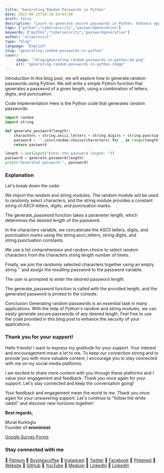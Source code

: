 ```yaml
---
title: "Generating Random Passwords in Python"
date: 2023-06-25T10:18:14+03:00
draft: false
description: "Learn to generate secure passwords in Python. Enhance application security with this code snippet."
tags: ["python","cybersecurity","passwordgeneration"]
keywords: ["python","cybersecurity","passwordgeneration"]
author: "orioninsist"
type: "blog"
language: "English"
slug: "generating-random-passwords-in-python"
cover:
     image: "/blog/generating-random-passwords-in-python.md.png"
     alt: "generating-random-passwords-in-python-image"
---
```

Introduction
In this blog post, we will explore how to generate random passwords using Python. We will write a simple Python function that generates a password of a given length, using a combination of letters, digits, and punctuation.

Code Implementation
Here is the Python code that generates random passwords:

```python
import random
import string

def generate_password(length):
    characters = string.ascii_letters + string.digits + string.punctuation
    password = ''.join(random.choice(characters) for _ in range(length))
    return password

length = int(input("Enter the password length: "))
password = generate_password(length)
print("Generated password:", password)

```

### Explanation
Let's break down the code:

We import the random and string modules. The random module will be used to randomly select characters, and the string module provides a constant string of ASCII letters, digits, and punctuation marks.

The generate_password function takes a parameter length, which determines the desired length of the password.

In the characters variable, we concatenate the ASCII letters, digits, and punctuation marks using the string.ascii_letters, string.digits, and string.punctuation constants.

We use a list comprehension and random.choice to select random characters from the characters string length number of times.

Finally, we join the randomly selected characters together using an empty string '' and assign the resulting password to the password variable.

The user is prompted to enter the desired password length.

The generate_password function is called with the provided length, and the generated password is printed to the console.

Conclusion
Generating random passwords is an essential task in many applications. With the help of Python's random and string modules, we can easily generate secure passwords of any desired length. Feel free to use the code provided in this blog post to enhance the security of your applications.

### Thank you for your support! 

Hello friends! I want to express my gratitude for your support. Your interest and encouragement mean a lot to me. To keep our connection strong and to provide you with more valuable content, I encourage you to stay connected with me on my social media platforms.

I am excited to share more content with you through these platforms and I value your engagement and feedback. Thank you once again for your support. Let's stay connected and keep the conversation going!

Your feedback and engagement mean the world to me. Thank you once again for your unwavering support.
Let's continue to "follow the white rabbit" and discover new horizons together!

**Best regards,**

 Murat Kurkoglu\
Founder of **orioninsist**

[Google Survey Forms](https://forms.gle/U6m2ecPD25Q9sXnB9)

### Stay connected with me

🔗 [Patreon](https://www.patreon.com/orioninsist)
🔗 [Buymeacoffee](https://www.buymeacoffee.com/orioninsist)
🔗 [Instagram](https://www.instagram.com/insistorion/)
🔗 [Twitter](https://twitter.com/InsistOrion/)
🔗 [Facebook](https://www.facebook.com/insistorion)
🔗 [Pinterest](https://www.pinterest.com/orioninsist/)
🔗 [Website](https://orioninsist.org/)
🔗 [GitHub](https://github.com/orioninsist)
🔗 [YouTube](https://www.youtube.com/@orioninsist-official/)
🔗 [Medium](https://orioninsist.dev/)
🔗 [LinkedIn](https://www.linkedin.com/in/-murat-kurkoglu/)
🔗 [LinkedIn](https://www.linkedin.com/company/orioninsist/)
